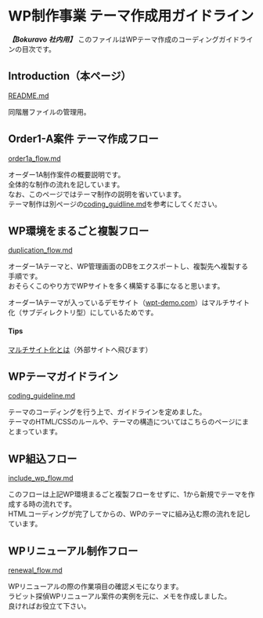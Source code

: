 # WP制作事業 テーマ作成用ガイドライン

***【Bokuravo 社内用】***
このファイルはWPテーマ作成のコーディングガイドラインの目次です。

## Introduction（本ページ）

[README.md](README.md)

同階層ファイルの管理用。

## Order1-A案件 テーマ作成フロー

[order1a_flow.md](order1a_flow.md)

オーダー1A制作案件の概要説明です。  
全体的な制作の流れを記しています。  
なお、このページではテーマ制作の説明を省いています。  
テーマ制作は別ページの[coding_guidline.md](coding_guidline.md)を参考にしてください。

## WP環境をまるごと複製フロー

[duplication_flow.md](duplication_flow.md)

オーダー1Aテーマと、WP管理画面のDBをエクスポートし、複製先へ複製する手順です。  
おそらくこのやり方でWPサイトを多く構築する事になると思います。  
  
オーダー1Aテーマが入っているデモサイト（[wpt-demo.com](https://wpt-demo.com/)）はマルチサイト化（サブディレクトリ型）にしているためです。  

#### Tips

[マルチサイト化とは](https://www.sejuku.net/blog/83193)（外部サイトへ飛びます）

## WPテーマガイドライン

[coding_guideline.md](coding_guideline.md)

テーマのコーディングを行う上で、ガイドラインを定めました。  
テーマのHTML/CSSのルールや、テーマの構造についてはこちらのページにまとまっています。

## WP組込フロー

[include_wp_flow.md](include_wp_flow.md)

このフローは上記WP環境まるごと複製フローをせずに、1から新規でテーマを作成する時の流れです。  
HTMLコーディングが完了してからの、WPのテーマに組み込む際の流れを記しています。

## WPリニューアル制作フロー

[renewal_flow.md](renewal_flow.md)

WPリニューアルの際の作業項目の確認メモになります。  
ラビット探偵WPリニューアル案件の実例を元に、メモを作成しました。  
良ければお役立て下さい。